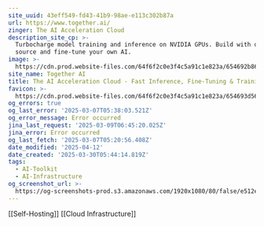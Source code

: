 ```yaml
---
site_uuid: 43eff549-fd43-41b9-98ae-e113c302b87a
url: https://www.together.ai/
zinger: The AI Acceleration Cloud
description_site_cp: >-
  Turbocharge model training and inference on NVIDIA GPUs. Build with open
  source and fine-tune your own AI.
image: >-
  https://cdn.prod.website-files.com/64f6f2c0e3f4c5a91c1e823a/654692b86325351d86c33550_og-hp.jpg
site_name: Together AI
title: The AI Acceleration Cloud - Fast Inference, Fine-Tuning & Training
favicon: >-
  https://cdn.prod.website-files.com/64f6f2c0e3f4c5a91c1e823a/654693d569494912cfc0c0d4_favicon.svg
og_errors: true
og_last_error: '2025-03-07T05:38:03.521Z'
og_error_message: Error occurred
jina_last_request: '2025-03-09T06:45:20.025Z'
jina_error: Error occurred
og_last_fetch: '2025-03-07T05:20:56.408Z'
date_modified: '2025-04-12'
date_created: '2025-03-30T05:44:14.819Z'
tags:
  - AI-Toolkit
  - AI-Infrastructure
og_screenshot_url: >-
  https://og-screenshots-prod.s3.amazonaws.com/1920x1080/80/false/e512e355fe7a020bceb61811e09b528a55ea972c3ebd8c4858327754ba458d46.jpeg
---
```



























































[[Self-Hosting]] [[Cloud Infrastructure]]
